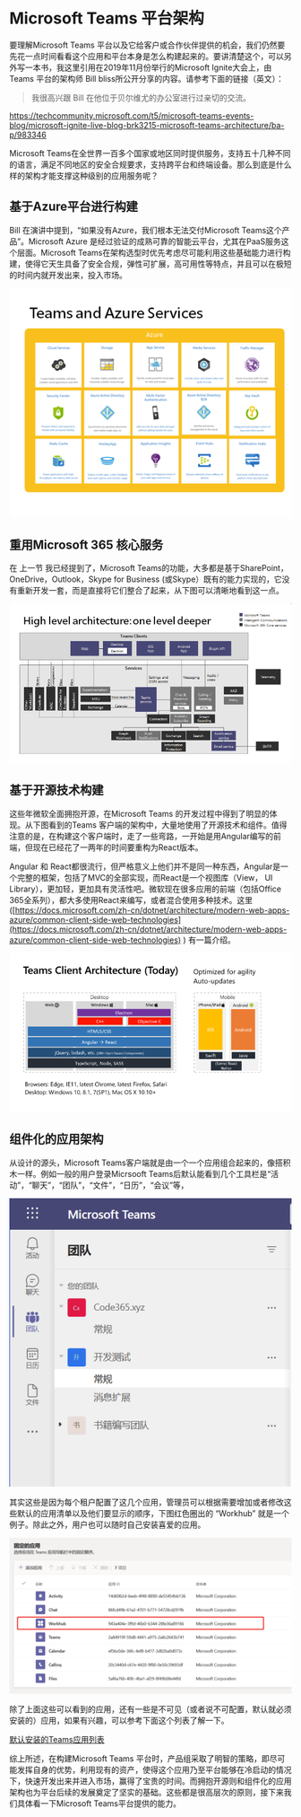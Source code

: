 # Microsoft Teams 平台架构

要理解Microsoft Teams 平台以及它给客户或合作伙伴提供的机会，我们仍然要先花一点时间看看这个应用和平台本身是怎么构建起来的。要讲清楚这个，可以另外写一本书，我这里引用在2019年11月份举行的Microsoft Ignite大会上，由 Teams 平台的架构师 Bill bliss所公开分享的内容。请参考下面的链接（英文）：

> 我很高兴跟 Bill 在他位于贝尔维尤的办公室进行过亲切的交流。

<https://techcommunity.microsoft.com/t5/microsoft-teams-events-blog/microsoft-ignite-live-blog-brk3215-microsoft-teams-architecture/ba-p/983346>

Microsoft Teams在全世界一百多个国家或地区同时提供服务，支持五十几种不同的语言，满足不同地区的安全合规要求，支持跨平台和终端设备。那么到底是什么样的架构才能支撑这种级别的应用服务呢？

## 基于Azure平台进行构建

Bill 在演讲中提到，“如果没有Azure，我们根本无法交付Microsoft Teams这个产品”。Microsoft Azure 是经过验证的成熟可靠的智能云平台，尤其在PaaS服务这个层面。Microsoft Teams在架构选型时优先考虑尽可能利用这些基础能力进行构建，使得它天生具备了安全合规，弹性可扩展，高可用性等特点，并且可以在极短的时间内就开发出来，投入市场。

![](<../.gitbook/assets/图片 (3).png>)

## 重用Microsoft 365 核心服务

在 上一节 我已经提到了，Microsoft Teams的功能，大多都是基于SharePoint，OneDrive，Outlook，Skype for Business (或Skype）既有的能力实现的，它没有重新开发一套，而是直接将它们整合了起来，从下图可以清晰地看到这一点。

![](<../.gitbook/assets/图片 (4).png>)

## 基于开源技术构建

这些年微软全面拥抱开源，在Microsoft Teams 的开发过程中得到了明显的体现。从下图看到的Teams 客户端的架构中，大量地使用了开源技术和组件。值得注意的是，在构建这个客户端时，走了一些弯路，一开始是用Angular编写的前端，但现在已经花了一两年的时间要重构为React版本。

Angular 和 React都很流行，但严格意义上他们并不是同一种东西，Angular是一个完整的框架，包括了MVC的全部实现，而React是一个视图库（View， UI Library），更加轻，更加具有灵活性吧。微软现在很多应用的前端（包括Office 365全系列），都大多使用React来编写，或者混合使用多种技术。这里 ([https://docs.microsoft.com/zh-cn/dotnet/architecture/modern-web-apps-azure/common-client-side-web-technologies](https://docs.microsoft.com/zh-cn/dotnet/architecture/modern-web-apps-azure/common-client-side-web-technologies) ) 有一篇介绍。

![](<../.gitbook/assets/图片 (5).png>)

## 组件化的应用架构

从设计的源头，Microsoft Teams客户端就是由一个一个应用组合起来的，像搭积木一样。例如一般的用户登录Micrsooft Teams后默认能看到几个工具栏是“活动”，“聊天”，“团队”，“文件”，“日历”，“会议”等，

![](<../.gitbook/assets/图片 (28).png>)

其实这些是因为每个租户配置了这几个应用，管理员可以根据需要增加或者修改这些默认的应用清单以及他们要显示的顺序，下图红色圈出的 “Workhub” 就是一个例子。除此之外，用户也可以随时自己安装喜爱的应用。

![](<../.gitbook/assets/图片 (27).png>)

除了上面这些可以看到的应用，还有一些是不可见（或者说不可配置，默认就必须安装的）应用，如果有兴趣，可以参考下面这个列表了解一下。

[默认安装的Teams应用列表](../.gitbook/assets/TeamsdefaultInstalledApps.json)


综上所述，在构建Microsoft Teams 平台时，产品组采取了明智的策略，即尽可能发挥自身的优势，利用现有的资产，使得这个应用乃至平台能够在冷启动的情况下，快速开发出来并进入市场，赢得了宝贵的时间。而拥抱开源则和组件化的应用架构也为平台后续的发展奠定了坚实的基础。这些都是很高层次的原则，接下来我们具体看一下Microsoft Teams平台提供的能力。

